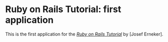 # Ruby on Rails Tutorial: first application

This is the first application for the
[*Ruby on Rails Tutorial*](http://railstutorial.org/)
by [Josef Erneker].